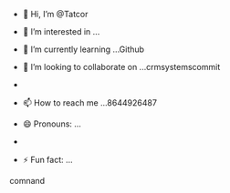 - 👋 Hi, I’m @Tatcor
- 👀 I’m interested in ...
- 🌱 I’m currently learning ...Github
- 💞️ I’m looking to collaborate on ...crmsystemscommit
- 
- 📫 How to reach me ...8644926487
- 😄 Pronouns: ...

- 
- ⚡ Fun fact: ...

<!---
Tatcor/Tatcor is a ✨ special ✨ repository because its `README.md` (this file) appears on your GitHub profile.
You can click the Preview link to take a look at your changes.
--->comnand
